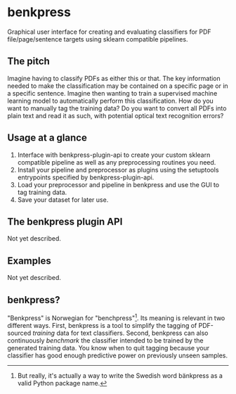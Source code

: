 # benkpress

Graphical user interface for creating and evaluating classifiers for PDF
file/page/sentence targets using sklearn compatible pipelines.


## The pitch

Imagine having to classify PDFs as either this or that. The key information needed to
make the classification may be contained on a specific page or in a specific sentence.
Imagine then wanting to train a supervised machine learning model to automatically
perform this classification. How do you want to manually tag the training data? Do
you want to convert all PDFs into plain text and read it as such, with potential
optical text recognition errors?

## Usage at a glance

1. Interface with benkpress-plugin-api to create your custom sklearn compatible pipeline
   as well as any preprocessing routines you need.
2. Install your pipeline and preprocessor as plugins using the setuptools entrypoints
   specified by benkpress-plugin-api.
3. Load your preprocessor and pipeline in benkpress and use the GUI to tag training data.
4. Save your dataset for later use.

## The benkpress plugin API

Not yet described.

## Examples

Not yet described.

## benkpress?

"Benkpress" is Norwegian for "benchpress"[^1]. Its meaning is relevant in two different
ways. First, benkpress is a tool to simplify the tagging  of PDF-sourced *training*
data for text classifiers. Second, benkpress can also
continuously *benchmark* the classifier intended to be trained by the generated
training data. You know when to quit tagging because your classifier has good
enough predictive power on previously unseen samples.

[^1]: But really, it's actually a way to write the Swedish word bänkpress as a
valid Python package name.

